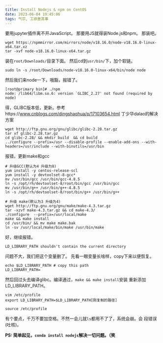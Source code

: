 ```yaml
---
title: Install Nodejs & npm on CentOS
date: 2023-06-04 19:45:06
tags: 气宗, 工欲善其事
---
```

<!--more-->
要用jupyter插件离不开JavaScript。
那要用JS就得装Node.js和npm。
那装吧。
```
wget https://npmmirror.com/mirrors/node/v18.16.0/node-v18.16.0-linux-x64.tar.xz
tar -xvf node-v18.16.0-linux-x64.tar.gz
```
装在`root/Downloads/`目录下面。
然后cd到`usr/bin/`下，加个软链。
```
sudo ln -s /root/Downloads/node-v18.16.0-linux-x64/bin/node node
```
然后我们来node一下，哦豁，报错了。
```shell
[root@primary bin]# ./npm
node: /lib64/libm.so.6: version `GLIBC_2.27' not found (required by node)
```
得，GLIBC版本低，更新。参考https://www.cnblogs.com/dingshaohua/p/17103654.html
丁少华dalao的解决方案

```
wget http://ftp.gnu.org/gnu/glibc/glibc-2.28.tar.gz
tar xf glibc-2.28.tar.gz 
cd glibc-2.28/ && mkdir build  && cd build
../configure --prefix=/usr --disable-profile --enable-add-ons --with-headers=/usr/include --with-binutils=/usr/bin
```
报错，更新make和gcc
```
# 升级GCC(默认为4 升级为8)
yum install -y centos-release-scl
yum install -y devtoolset-8-gcc*
mv /usr/bin/gcc /usr/bin/gcc-4.8.5
ln -s /opt/rh/devtoolset-8/root/bin/gcc /usr/bin/gcc
mv /usr/bin/g++ /usr/bin/g++-4.8.5
ln -s /opt/rh/devtoolset-8/root/bin/g++ /usr/bin/g++

# 升级 make(默认为3 升级为4)
wget http://ftp.gnu.org/gnu/make/make-4.3.tar.gz
tar -xzvf make-4.3.tar.gz && cd make-4.3/
./configure  --prefix=/usr/local/make
make && make install
cd /usr/bin/ && mv make make.bak
ln -sv /usr/local/make/bin/make /usr/bin/make
```
好，继续报错。
```
LD_LIBRARY_PATH shouldn't contain the current directory
```
问题不大，我们把这个变量删了。
先看一眼变量长啥样，copy下来以便恢复。
```
echo $LD_LIBRARY_PATH # copy this path
LD_LIBRARY_PATH=
```
然后回过头去编译glibc。编译通过，`make && make install`安装 重新添加LD_LIBRARY_PATH。
```
vim /etc/profile
export LD_LIBRARY_PATH=$LD_LIBRARY_PATH[刚复制的路径]

source /etc/profile
```
有个要点，千万不要加空格。不然一会儿就`ls`都用不了了，系统会崩。会 段错误(吐核)。


**PS: 简单起见，`conda install nodejs`解决一切问题。（笑**
